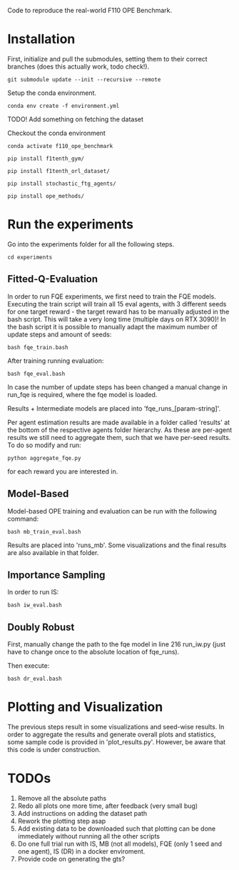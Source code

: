 Code to reproduce the real-world F110 OPE Benchmark.

# Installation

First, initialize and pull the submodules, setting them to their correct branches (does this actually work, todo check!).
```
git submodule update --init --recursive --remote
```
Setup the conda environment.
```
conda env create -f environment.yml
```

TODO! Add something on fetching the dataset

Checkout the conda environment
```
conda activate f110_ope_benchmark
```


```
pip install f1tenth_gym/
```

```
pip install f1tenth_orl_dataset/
```

```
pip install stochastic_ftg_agents/
```

```
pip install ope_methods/
```


# Run the experiments
Go into the experiments folder for all the following steps.

```
cd experiments
```

## Fitted-Q-Evaluation

In order to run FQE experiments, we first need to train the FQE models.
Executing the train script will train all 15 eval agents, with 3 different seeds for one target reward - the target reward has to be manually adjusted in the bash script.
This will take a very long time  (multiple days on RTX 3090)! In the bash script it is possible to manually adapt the maximum number of update steps and amount of seeds:

```
bash fqe_train.bash
```

After training running evaluation:

```
bash fqe_eval.bash
```

In case the number of update steps has been changed a manual change in run_fqe is required, where the fqe model is loaded.

Results + Intermediate models are placed into 'fqe_runs_\[param-string\]'.

Per agent estimation results are made available in a folder called 'results' at the bottom of the respective agents folder hierarchy.
As these are per-agent results we still need to aggregate them, such that we have per-seed results. To do so modify and run:

```
python aggregate_fqe.py
```

for each reward you are interested in.


## Model-Based

Model-based OPE training and evaluation can be run with the following command:

```
bash mb_train_eval.bash
```

Results are placed into 'runs_mb'. Some visualizations and the final results are also available in that folder.

## Importance Sampling

In order to run IS:

```
bash iw_eval.bash
```

## Doubly Robust

First, manually change the path to the fqe model in line 216 run_iw.py (just have to change once to the absolute location of fqe_runs).

Then execute:

```
bash dr_eval.bash
```


# Plotting and Visualization

The previous steps result in some visualizations and seed-wise results. In order to aggregate the results and generate overall plots and statistics, some sample code is provided in 'plot_results.py'. However, be aware that this code is under construction.

# TODOs

1) Remove all the absolute paths
2) Redo all plots one more time, after feedback (very small bug)
3) Add instructions on adding the dataset path
4) Rework the plotting step asap
5) Add existing data to be downloaded such that plotting can be done immediately without running all the other scripts
6) Do one full trial run with IS, MB (not all models), FQE (only 1 seed and one agent), IS (DR) in a docker enviroment.
7) Provide code on generating the gts?
